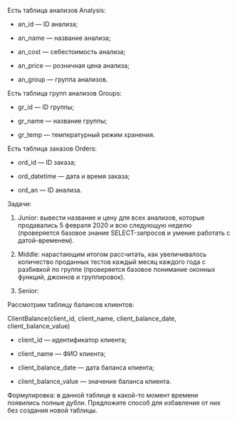 Есть таблица анализов Analysis:

- an_id — ID анализа;

- an_name — название анализа;

- an_cost — себестоимость анализа;

- an_price — розничная цена анализа;

- an_group — группа анализов.


Есть таблица групп анализов Groups:

- gr_id — ID группы;

- gr_name — название группы;

- gr_temp — температурный режим хранения.


Есть таблица заказов Orders:

- ord_id — ID заказа;

- ord_datetime — дата и время заказа;

- ord_an — ID анализа.

Задачи:

1) Junior: вывести название и цену для всех анализов, которые продавались 5 февраля 2020 и всю следующую неделю
(проверяется базовое знание SELECT-запросов и умение работать с датой-временем).

2) Middle: нарастающим итогом рассчитать, как увеличивалось количество проданных тестов каждый месяц каждого года с разбивкой по группе
(проверяется базовое понимание оконных функций, джоинов и группировок).

3) Senior: 

Рассмотрим таблицу балансов клиентов:

ClientBalance(client_id, client_name, client_balance_date, client_balance_value)

- client_id — идентификатор клиента;

- client_name — ФИО клиента;

- client_balance_date — дата баланса клиента;

- client_balance_value — значение баланса клиента.

Формулировка: в данной таблице в какой-то момент времени появились полные дубли. Предложите способ для избавления от них без создания новой таблицы.

